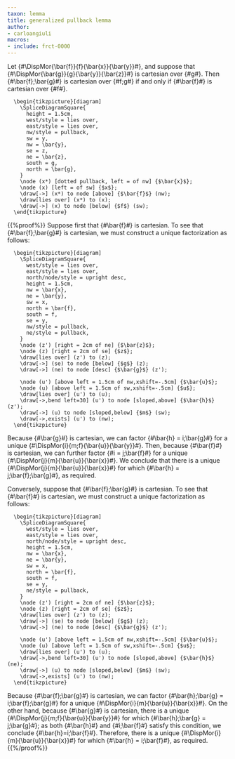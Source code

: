 ```yaml
---
taxon: lemma
title: generalized pullback lemma
author:
- carloangiuli
macros:
- include: frct-0000
---
```


Let {#\DispMor{\bar{f}}{f}{\bar{x}}{\bar{y}}#}, and suppose that {#\DispMor{\bar{g}}{g}{\bar{y}}{\bar{z}}#} is cartesian over {#g#}. Then {#\bar{f};\bar{g}#} is cartesian over {#f;g#} if and only if {#\bar{f}#} is cartesian over {#f#}.

```render-latex
  \begin{tikzpicture}[diagram]
    \SpliceDiagramSquare{
      height = 1.5cm,
      west/style = lies over,
      east/style = lies over,
      nw/style = pullback,
      sw = y,
      nw = \bar{y},
      se = z,
      ne = \bar{z},
      south = g,
      north = \bar{g},
    }
    \node (x*) [dotted pullback, left = of nw] {$\bar{x}$};
    \node (x) [left = of sw] {$x$};
    \draw[->] (x*) to node [above] {$\bar{f}$} (nw);
    \draw[lies over] (x*) to (x);
    \draw[->] (x) to node [below] {$f$} (sw);
  \end{tikzpicture}
```

{{%proof%}}
Suppose first that {#\bar{f}#} is cartesian. To see that {#\bar{f};\bar{g}#} is cartesian, we must construct a unique factorization as follows:

```render-latex
  \begin{tikzpicture}[diagram]
    \SpliceDiagramSquare{
      west/style = lies over,
      east/style = lies over,
      north/node/style = upright desc,
      height = 1.5cm,
      nw = \bar{x},
      ne = \bar{y},
      sw = x,
      north = \bar{f},
      south = f,
      se = y,
      nw/style = pullback,
      ne/style = pullback,
    }
    \node (z') [right = 2cm of ne] {$\bar{z}$};
    \node (z) [right = 2cm of se] {$z$};
    \draw[lies over] (z') to (z);
    \draw[->] (se) to node [below] {$g$} (z);
    \draw[->] (ne) to node [desc] {$\bar{g}$} (z');

    \node (u') [above left = 1.5cm of nw,xshift=-.5cm] {$\bar{u}$};
    \node (u) [above left = 1.5cm of sw,xshift=-.5cm] {$u$};
    \draw[lies over] (u') to (u);
    \draw[->,bend left=30] (u') to node [sloped,above] {$\bar{h}$} (z');
    \draw[->] (u) to node [sloped,below] {$m$} (sw);
    \draw[->,exists] (u') to (nw);
  \end{tikzpicture}
```

Because {#\bar{g}#} is cartesian, we can factor {#\bar{h} = i;\bar{g}#} for a unique {#\DispMor{i}{m;f}{\bar{u}}{\bar{y}}#}. Then, because {#\bar{f}#} is cartesian, we can further factor {#i = j;\bar{f}#} for a unique {#\DispMor{j}{m}{\bar{u}}{\bar{x}}#}. We conclude that there is a unique {#\DispMor{j}{m}{\bar{u}}{\bar{x}}#} for which {#\bar{h} = j;\bar{f};\bar{g}#}, as required.

Conversely, suppose that {#\bar{f};\bar{g}#} is cartesian. To see that {#\bar{f}#} is cartesian, we must construct a unique factorization as follows:

```render-latex
  \begin{tikzpicture}[diagram]
    \SpliceDiagramSquare{
      west/style = lies over,
      east/style = lies over,
      north/node/style = upright desc,
      height = 1.5cm,
      nw = \bar{x},
      ne = \bar{y},
      sw = x,
      north = \bar{f},
      south = f,
      se = y,
      ne/style = pullback,
    }
    \node (z') [right = 2cm of ne] {$\bar{z}$};
    \node (z) [right = 2cm of se] {$z$};
    \draw[lies over] (z') to (z);
    \draw[->] (se) to node [below] {$g$} (z);
    \draw[->] (ne) to node [desc] {$\bar{g}$} (z');

    \node (u') [above left = 1.5cm of nw,xshift=-.5cm] {$\bar{u}$};
    \node (u) [above left = 1.5cm of sw,xshift=-.5cm] {$u$};
    \draw[lies over] (u') to (u);
    \draw[->,bend left=30] (u') to node [sloped,above] {$\bar{h}$} (ne);
    \draw[->] (u) to node [sloped,below] {$m$} (sw);
    \draw[->,exists] (u') to (nw);
  \end{tikzpicture}
```

Because {#\bar{f};\bar{g}#} is cartesian, we can factor {#\bar{h};\bar{g} = i;\bar{f};\bar{g}#} for a unique {#\DispMor{i}{m}{\bar{u}}{\bar{x}}#}. On the other hand, because {#\bar{g}#} is cartesian, there is a unique {#\DispMor{j}{m;f}{\bar{u}}{\bar{y}}#} for which {#\bar{h};\bar{g} = j;\bar{g}#}; as both {#\bar{h}#} and {#i;\bar{f}#} satisfy this condition, we conclude {#\bar{h}=i;\bar{f}#}. Therefore, there is a unique {#\DispMor{i}{m}{\bar{u}}{\bar{x}}#} for which {#\bar{h} = i;\bar{f}#}, as required.
{{%/proof%}}

